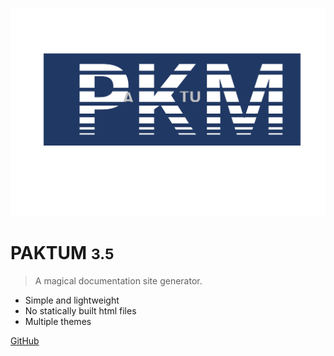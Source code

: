<!-- _coverpage.md -->

![logo](_media/logo.svg)

# PAKTUM <small>3.5</small>

> A magical documentation site generator.

- Simple and lightweight
- No statically built html files
- Multiple themes

[GitHub](https://github.com/paktum/paktum)